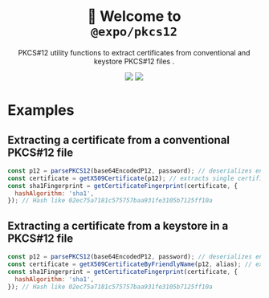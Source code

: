 <!-- Title -->
<h1 align="center">
👋 Welcome to <br><code>@expo/pkcs12</code>
</h1>

<p align="center">PKCS#12 utility functions to extract certificates from conventional and keystore PKCS#12 files
.</p>

<p align="center">
  <img src="https://flat.badgen.net/packagephobia/install/@expo/pkcs12">

  <a href="https://www.npmjs.com/package/@expo/pkcs12">
    <img src="https://flat.badgen.net/npm/dw/@expo/pkcs12" target="_blank" />
  </a>
</p>

<!-- Body -->

# Examples

## Extracting a certificate from a conventional PKCS#12 file

```js
const p12 = parsePKCS12(base64EncodedP12, password); // deserializes encodedP12
const certificate = getX509Certificate(p12); // extracts single certificate from p12
const sha1Fingerprint = getCertificateFingerprint(certificate, {
  hashAlgorithm: 'sha1',
}); // Hash like 02ec75a7181c575757baa931fe3105b7125ff10a
```

## Extracting a certificate from a keystore in a PKCS#12 file

```js
const p12 = parsePKCS12(base64EncodedP12, password); // deserializes encodedP12
const certificate = getX509CertificateByFriendlyName(p12, alias); // extracts single certificate stored under alias in p12
const sha1Fingerprint = getCertificateFingerprint(certificate, {
  hashAlgorithm: 'sha1',
}); // Hash like 02ec75a7181c575757baa931fe3105b7125ff10a
```
